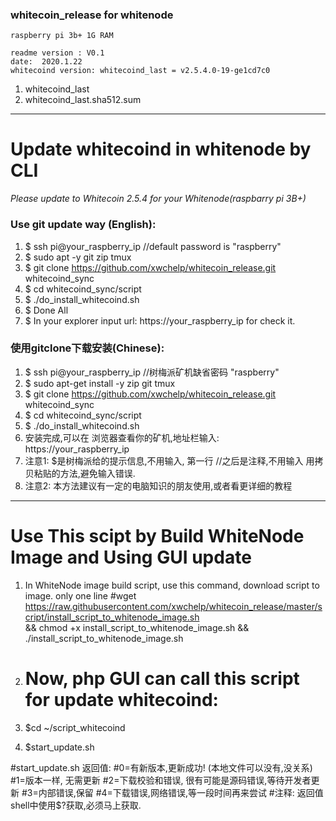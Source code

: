 ### whitecoin_release for whitenode
    raspberry pi 3b+ 1G RAM
    
    readme version : V0.1  
    date:  2020.1.22
    whitecoind version: whitecoind_last = v2.5.4.0-19-ge1cd7c0

1. whitecoind_last
2. whitecoind_last.sha512.sum
---
# Update whitecoind in whitenode by CLI
 *Please update to Whitecoin 2.5.4 for your Whitenode(raspbarry pi 3B+)*
### Use git update way (English):
1. $ ssh pi@your_raspberry_ip    //default password is "raspberry"
2. $ sudo apt -y git zip tmux
3. $ git clone https://github.com/xwchelp/whitecoin_release.git whitecoind_sync
4. $ cd whitecoind_sync/script
5. $ ./do_install_whitecoind.sh
6. $ Done All
7. $  In your explorer input url: https://your_raspberry_ip for check it.


### 使用gitclone下载安装(Chinese):
1. $ ssh pi@your_raspberry_ip    //树梅派矿机缺省密码 "raspberry"
2. $ sudo apt-get install -y zip git tmux
3. $ git clone https://github.com/xwchelp/whitecoin_release.git whitecoind_sync
4. $ cd whitecoind_sync/script
5. $ ./do_install_whitecoind.sh  
6. 安装完成,可以在 浏览器查看你的矿机,地址栏输入:  https://your_raspberry_ip  
7. 注意1: $是树梅派给的提示信息,不用输入, 第一行 //之后是注释,不用输入
        用拷贝粘贴的方法,避免输入错误.  
8. 注意2: 本方法建议有一定的电脑知识的朋友使用,或者看更详细的教程

---

# Use This scipt by Build WhiteNode Image and Using GUI update

1. In WhiteNode image build script, use this command, download script to image.
   only one line
   #wget https://raw.githubusercontent.com/xwchelp/whitecoin_release/master/script/install_script_to_whitenode_image.sh \
    && chmod +x install_script_to_whitenode_image.sh && ./install_script_to_whitenode_image.sh
    
2. # Now, php GUI can call this script for update whitecoind:
  1. $cd ~/script_whitecoind
  2. $start_update.sh
  
#start_update.sh 返回值:
#0=有新版本,更新成功! (本地文件可以没有,没关系)
#1=版本一样, 无需更新
#2=下载校验和错误, 很有可能是源码错误,等待开发者更新
#3=内部错误,保留
#4=下载错误,网络错误,等一段时间再来尝试
#注释: 返回值 shell中使用$?获取,必须马上获取.
#

   





